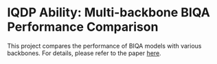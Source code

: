 # IQDP Ability: Multi-backbone BIQA Performance Comparison
This project compares the performance of BIQA models with various backbones. For details, please refer to the paper [here](https://www.sciencedirect.com/science/article/pii/S0957417424022164).
